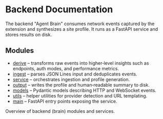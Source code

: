 # Backend Documentation


The backend "Agent Brain" consumes network events captured by the extension and synthesizes a site profile.  It runs as a FastAPI service and stores results on disk.

## Modules
- [derive](modules/derive/) – transforms raw events into higher‑level insights such as endpoints, auth modes, and performance metrics.
- [ingest](modules/ingest/) – parses JSON Lines input and deduplicates events.
- [service](modules/service/) – orchestrates ingestion and profile generation.
- [output](modules/output/) – writes the profile and human‑readable summary to disk.
- [models](modules/models/) – Pydantic models describing HTTP and WebSocket events.
- [utils](modules/utils/) – helper utilities for provider detection and URL templating.
- [main](modules/main/) – FastAPI entry points exposing the service.

Overview of backend (brain) modules and services.

